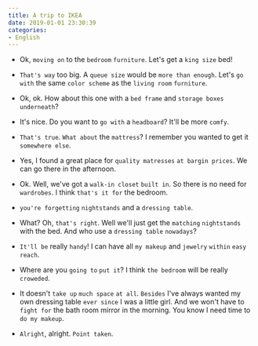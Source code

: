 ```yaml
---
title: A trip to IKEA
date: 2019-01-01 23:30:39
categories:
- English
---
```


- Ok, `moving on` to the `bedroom` `furniture`. Let's get a `king size` bed! 

- `That's way` too big. A `queue size` would be `more than enough`. Let's `go with` the same `color scheme` as the `living room` `furniture`.

- Ok, ok. How about this one with a `bed frame` and `storage boxes` `underneath`?

- It's nice. Do you want to `go with` a `headboard`? It'll be more `comfy`.

- `That's true`. `What about` the `mattress`? I remember you wanted to get it `somewhere else`.

- Yes, I found a great place for `quality matresses` `at bargin prices`. We can go there in the afternoon.

- Ok. Well, we've got a `walk-in closet` `built in`. So there is no need for `wardrobes`. I think `that's it for` the bedroom.

- `you're forgetting` `nightstands` and a `dressing table`.

- What? Oh, `that's right`. Well we'll just get the `matching` `nightstands` with the bed. And who use a `dressing table` `nowadays`?

- `It'll be` really `handy`! I can have all `my makeup` and `jewelry` `within` `easy reach`.

- Where are you `going to` `put it`? I think `the bedroom` will be really `croweded`.

- It doesn't `take up` `much space` `at all`. `Besides` I've always wanted my own dressing table `ever since` I was a little girl. And we won't have to `fight for` the bath room mirror in the morning. You know I need time to `do my makeup`.

- `Alright`, alright. `Point taken`.